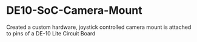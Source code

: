 # DE10-SoC-Camera-Mount
Created a custom hardware, joystick controlled camera mount is attached to pins of a DE-10 Lite Circuit Board
